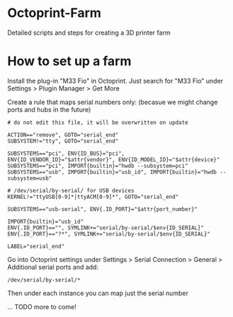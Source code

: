 # Octoprint-Farm
Detailed scripts and steps for creating a 3D printer farm

# How to set up a farm

Install the plug-in "M33 Fio" in Octoprint. Just search for "M33 Fio" under Settings > Plugin Manager > Get More

Create a rule that maps serial numbers only: (becasue we might change ports and hubs in the future)
````
# do not edit this file, it will be overwritten on update

ACTION=="remove", GOTO="serial_end"
SUBSYSTEM!="tty", GOTO="serial_end"

SUBSYSTEMS=="pci", ENV{ID_BUS}="pci", ENV{ID_VENDOR_ID}="$attr{vendor}", ENV{ID_MODEL_ID}="$attr{device}"
SUBSYSTEMS=="pci", IMPORT{builtin}="hwdb --subsystem=pci"
SUBSYSTEMS=="usb", IMPORT{builtin}="usb_id", IMPORT{builtin}="hwdb --subsystem=usb"

# /dev/serial/by-serial/ for USB devices
KERNEL!="ttyUSB[0-9]*|ttyACM[0-9]*", GOTO="serial_end"

SUBSYSTEMS=="usb-serial", ENV{.ID_PORT}="$attr{port_number}"

IMPORT{builtin}="usb_id"
ENV{.ID_PORT}=="", SYMLINK+="serial/by-serial/$env{ID_SERIAL}"
ENV{.ID_PORT}=="?*", SYMLINK+="serial/by-serial/$env{ID_SERIAL}"

LABEL="serial_end"
````

Go into Octoprint settings under Settings > Serial Connection > General > Additional serial ports
 and add:
 ````
/dev/serial/by-serial/*
````

Then under each instance you can map just the serial number

... TODO more to come!
